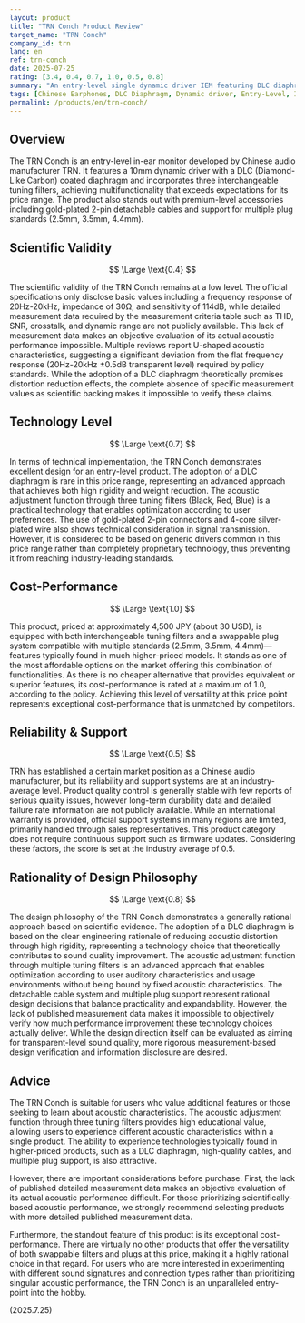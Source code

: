 ```yaml
---
layout: product
title: "TRN Conch Product Review"
target_name: "TRN Conch"
company_id: trn
lang: en
ref: trn-conch
date: 2025-07-25
rating: [3.4, 0.4, 0.7, 1.0, 0.5, 0.8]
summary: "An entry-level single dynamic driver IEM featuring DLC diaphragm and multiple tuning filters. While its scientific validity is limited by a lack of detailed measurement data, it offers outstanding cost-performance due to its unique feature set at this price point."
tags: [Chinese Earphones, DLC Diaphragm, Dynamic driver, Entry-Level, In-ear monitors]
permalink: /products/en/trn-conch/
---
```

## Overview

The TRN Conch is an entry-level in-ear monitor developed by Chinese audio manufacturer TRN. It features a 10mm dynamic driver with a DLC (Diamond-Like Carbon) coated diaphragm and incorporates three interchangeable tuning filters, achieving multifunctionality that exceeds expectations for its price range. The product also stands out with premium-level accessories including gold-plated 2-pin detachable cables and support for multiple plug standards (2.5mm, 3.5mm, 4.4mm).

## Scientific Validity

$$ \Large \text{0.4} $$

The scientific validity of the TRN Conch remains at a low level. The official specifications only disclose basic values including a frequency response of 20Hz-20kHz, impedance of 30Ω, and sensitivity of 114dB, while detailed measurement data required by the measurement criteria table such as THD, SNR, crosstalk, and dynamic range are not publicly available. This lack of measurement data makes an objective evaluation of its actual acoustic performance impossible. Multiple reviews report U-shaped acoustic characteristics, suggesting a significant deviation from the flat frequency response (20Hz-20kHz ±0.5dB transparent level) required by policy standards. While the adoption of a DLC diaphragm theoretically promises distortion reduction effects, the complete absence of specific measurement values as scientific backing makes it impossible to verify these claims.

## Technology Level

$$ \Large \text{0.7} $$

In terms of technical implementation, the TRN Conch demonstrates excellent design for an entry-level product. The adoption of a DLC diaphragm is rare in this price range, representing an advanced approach that achieves both high rigidity and weight reduction. The acoustic adjustment function through three tuning filters (Black, Red, Blue) is a practical technology that enables optimization according to user preferences. The use of gold-plated 2-pin connectors and 4-core silver-plated wire also shows technical consideration in signal transmission. However, it is considered to be based on generic drivers common in this price range rather than completely proprietary technology, thus preventing it from reaching industry-leading standards.

## Cost-Performance

$$ \Large \text{1.0} $$

This product, priced at approximately 4,500 JPY (about 30 USD), is equipped with both interchangeable tuning filters and a swappable plug system compatible with multiple standards (2.5mm, 3.5mm, 4.4mm)—features typically found in much higher-priced models. It stands as one of the most affordable options on the market offering this combination of functionalities. As there is no cheaper alternative that provides equivalent or superior features, its cost-performance is rated at a maximum of 1.0, according to the policy. Achieving this level of versatility at this price point represents exceptional cost-performance that is unmatched by competitors.

## Reliability & Support

$$ \Large \text{0.5} $$

TRN has established a certain market position as a Chinese audio manufacturer, but its reliability and support systems are at an industry-average level. Product quality control is generally stable with few reports of serious quality issues, however long-term durability data and detailed failure rate information are not publicly available. While an international warranty is provided, official support systems in many regions are limited, primarily handled through sales representatives. This product category does not require continuous support such as firmware updates. Considering these factors, the score is set at the industry average of 0.5.

## Rationality of Design Philosophy

$$ \Large \text{0.8} $$

The design philosophy of the TRN Conch demonstrates a generally rational approach based on scientific evidence. The adoption of a DLC diaphragm is based on the clear engineering rationale of reducing acoustic distortion through high rigidity, representing a technology choice that theoretically contributes to sound quality improvement. The acoustic adjustment function through multiple tuning filters is an advanced approach that enables optimization according to user auditory characteristics and usage environments without being bound by fixed acoustic characteristics. The detachable cable system and multiple plug support represent rational design decisions that balance practicality and expandability. However, the lack of published measurement data makes it impossible to objectively verify how much performance improvement these technology choices actually deliver. While the design direction itself can be evaluated as aiming for transparent-level sound quality, more rigorous measurement-based design verification and information disclosure are desired.

## Advice

The TRN Conch is suitable for users who value additional features or those seeking to learn about acoustic characteristics. The acoustic adjustment function through three tuning filters provides high educational value, allowing users to experience different acoustic characteristics within a single product. The ability to experience technologies typically found in higher-priced products, such as a DLC diaphragm, high-quality cables, and multiple plug support, is also attractive.

However, there are important considerations before purchase. First, the lack of published detailed measurement data makes an objective evaluation of its actual acoustic performance difficult. For those prioritizing scientifically-based acoustic performance, we strongly recommend selecting products with more detailed published measurement data.

Furthermore, the standout feature of this product is its exceptional cost-performance. There are virtually no other products that offer the versatility of both swappable filters and plugs at this price, making it a highly rational choice in that regard. For users who are more interested in experimenting with different sound signatures and connection types rather than prioritizing singular acoustic performance, the TRN Conch is an unparalleled entry-point into the hobby.

(2025.7.25)
